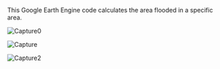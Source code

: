 
This Google Earth Engine code calculates the area flooded in a specific area.

![Capture0](https://github.com/AliBgisrs/FloodedArea.github.io/assets/109620013/ad514807-9d6d-4183-8950-aec24549560f)

![Capture](https://github.com/AliBgisrs/FloodedArea.github.io/assets/109620013/f80311f8-8165-4a09-8891-b8a5fa08cb39)

![Capture2](https://github.com/AliBgisrs/FloodedArea.github.io/assets/109620013/86be4626-6c61-4e6b-a0e6-18c00520b1aa)
